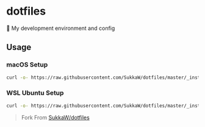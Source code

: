 # dotfiles
🔧 My development environment and config

## Usage

### macOS Setup

```bash
curl -o- https://raw.githubusercontent.com/SukkaW/dotfiles/master/_install/macos.zsh | zsh
```

### WSL Ubuntu Setup

```bash
curl -o- https://raw.githubusercontent.com/SukkaW/dotfiles/master/_install/wsl.sh | bash
```


> Fork From [SukkaW/dotfiles](https://github.com/SukkaW/dotfiles)